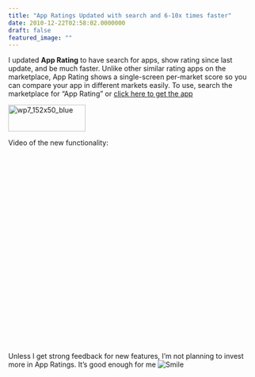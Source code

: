```yaml
---
title: "App Ratings Updated with search and 6-10x times faster"
date: 2010-12-22T02:58:02.0000000
draft: false
featured_image: ""
---
```


<p>I updated <strong>App Rating</strong> to have search for apps, show rating since last update, and be much faster. Unlike other similar rating apps on the marketplace, App Rating shows a single-screen per-market score so you can compare your app in different markets easily. To use, search the marketplace for “App Rating” or <a href="http://social.zune.net/redirect?type=phoneApp&amp;id=a9a088a6-6904-e011-9264-00237de2db9e">click here to get the app</a></p>  <p><a href="http://social.zune.net/redirect?type=phoneApp&amp;id=a9a088a6-6904-e011-9264-00237de2db9e"><img style="background-image: none; border-right-width: 0px; margin: 0px; padding-left: 0px; padding-right: 0px; display: inline; border-top-width: 0px; border-bottom-width: 0px; border-left-width: 0px; padding-top: 0px" title="wp7_152x50_blue" border="0" alt="wp7_152x50_blue" src="/WP7_App_Download1.png" width="156" height="54" /></a></p>  <p>Video of the new functionality:</p>  <p><object width="640" height="386"><param name="movie" value="http://www.youtube.com/v/it2MEOW66_Q"></param><param name="allowFullScreen" value="true"></param><param name="allowScriptAccess" value="always"><param name="allowFullScreen" value="true"></param><embed src="http://www.youtube.com/v/it2MEOW66_Q" type="application/x-shockwave-flash" allowfullscreen="true" allowScriptAccess="always" width="640" height="386"></embed></object></p>  <p>Unless I get strong feedback for new features, I’m not planning to invest more in App Ratings. It’s good enough for me <img style="border-bottom-style: none; border-left-style: none; border-top-style: none; border-right-style: none" class="wlEmoticon wlEmoticon-smile" alt="Smile" src="/wlEmoticon-smile_5.png" /></p>